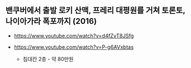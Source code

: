 ## 밴쿠버에서 출발 로키 산맥, 프레리 대평원를 거쳐 토론토, 나이아가라 폭포까지 (2016)
* https://www.youtube.com/watch?v=d4fZvT8JSfg

* https://www.youtube.com/watch?v=P-g6AVxbtas
  - 침대칸 2층 - 약 80만원
  

